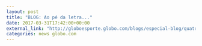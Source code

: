 ```yaml
---
layout: post
title: "BLOG: Ao pé da letra..."
date: 2017-03-31T17:42:00+00:00
external_link: "http://globoesporte.globo.com/blogs/especial-blog/quatro-linhas/post/ao-pe-da-letra.html"
categories: news globo.com
---
```

